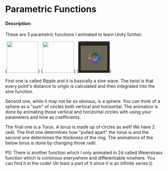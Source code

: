 # Parametric Functions

#### Description:
These are 3 parametric functions I animated to learn Unity further.

(<img src="https://github.com/Reztreal/ParametricFunctions/blob/master/Gifs%20./1672690955663.gif" width="100" height="100"/>)
(<img src="https://github.com/Reztreal/ParametricFunctions/blob/master/Gifs%20./1672690951222.gif" width="100" height="100"/>)
(<img src="https://github.com/Reztreal/ParametricFunctions/blob/master/Gifs%20./1672690947495.gif" width="100" height="100"/>)


First one is called Ripple and it is basically a sine wave. The twist is that every point's distance to origin is calculated and then integrated into the sine function.

Second one, while it may not be so obvious, is a sphere. You can think of a sphere as a "sum" of circles both vertical and horizontal. The animation is done by animating those vertical and horizontal circles with using your parameters and time as coefficients.

The final one is a Torus. A torus is made up of circles as well! We have 2 radii. The first one determines how "pulled apart" the torus is and the second one determines the thickness of the ring. The animations of the below torus is done by changing those radii.


PS: There is another function which I only animated in 2d called Weierstrass function which is continous everywhere and differentiable nowhere. You can find it in the code! (At least a part of it since it is an infinite series:))
